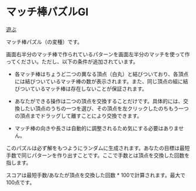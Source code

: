 # マッチ棒パズルGI

[遊ぶ](https://manybear-a1.github.io/match-puzzle-gi/)

マッチ棒パズル（の変種）です。


画面右半分のマッチ棒で作られているパターンを画面左半分のマッチを使って作ってください。ただし、以下の条件が追加されています。

- 各マッチ棒はちょうど二つの異なる頂点（白丸）と結びついており、各頂点には結びついているマッチ棒の数が表示されます。また、同じ頂点の組に結びついているマッチ棒は存在しないことが保証されます。

- あなたができる操作は二つの頂点を交換することだけです。具体的には、交換したい頂点のうちの一つを選び、その頂点を左クリックしたのちもう一つの頂点までドラッグして離すことにより交換できます。

- マッチ棒の向きや長さは自動的に調整されるため気にする必要はありません。

このパズルは必ず解をもつようにランダムに生成されます。あなたの目標は最短手数で同じパターンを作り出すことです。ここで手数とは頂点を交換した回数を指します。

スコアは最短手数/あなたが頂点を交換した回数 * 100で計算されます。最大で100点です。